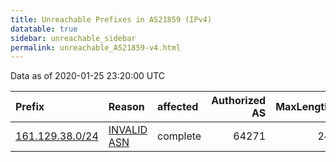 ```yaml
---
title: Unreachable Prefixes in AS21859 (IPv4)
datatable: true
sidebar: unreachable_sidebar
permalink: unreachable_AS21859-v4.html
---
```


Data as of 2020-01-25 23:20:00 UTC


<div class="datatable-begin"></div>

| Prefix                                                   | Reason                                                                                                 | affected   |   Authorized AS |   MaxLength | Anchor                           |   unreachable /24s |
|:---------------------------------------------------------|:-------------------------------------------------------------------------------------------------------|:-----------|----------------:|------------:|:---------------------------------|-------------------:|
| [161.129.38.0/24](https://stat.ripe.net/161.129.38.0/24) | [INVALID ASN](https://rpki-validator.ripe.net/announcement-preview?asn=AS21859&prefix=161.129.38.0/24) | complete   |           64271 |          24 | [ARIN](unreachable_ARIN-v4.html) |                  1 |

<div class="datatable-end"></div>
